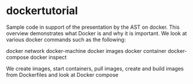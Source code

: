 # dockertutorial
Sample code in support of the presentation by the AST on docker.  This overview demonstrates what Docker is and why it is important.  We look at various docker commands such as the following:

docker network 
docker-machine
docker images
docker container
docker-compose
docker inspect

We create images, start containers, pull images, create and build images from Dockerfiles and look at Docker compose
